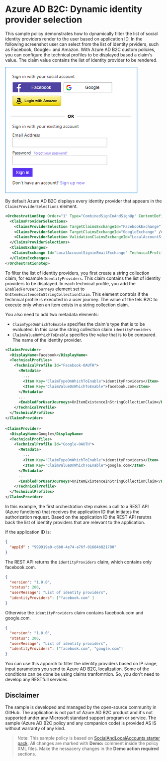 # Azure AD B2C: Dynamic identity provider selection

This sample policy demonstrates how to dynamically filter the list of social identity providers render to the user based on application ID. In the following screenshot user can select from the list of identity prviders, such as Facebook, Google+ and Amazon. With Azure AD B2C custom policies, you can configure the technical profiles to be displayed based a claim's value. The  claim value contains the list of identity provider to be rendered.

![IDP Selection](IDPSelection.png)

By default Azure AD B2C displays every identity provider that appears in the `ClaimsProviderSelections` element. 

```XML
<OrchestrationStep Order="1" Type="CombinedSignInAndSignUp" ContentDefinitionReferenceId="api.signuporsignin">
  <ClaimsProviderSelections>
    <ClaimsProviderSelection TargetClaimsExchangeId="FacebookExchange" />
    <ClaimsProviderSelection TargetClaimsExchangeId="GoogleExchange" />
    <ClaimsProviderSelection ValidationClaimsExchangeId="LocalAccountSigninEmailExchange" />
  </ClaimsProviderSelections>
  <ClaimsExchanges>
   <ClaimsExchange Id="LocalAccountSigninEmailExchange" TechnicalProfileReferenceId="SelfAsserted-LocalAccountSignin-Email" />
  </ClaimsExchanges>
</OrchestrationStep>
```

 To filter the list of identity providers, you first create a string collection claim, for example `IdentityProviders`. This claim contains the list of identity providers to be displayed. In each technical profile, you add the `EnabledForUserJourneys` element set to `OnItemExistenceInStringCollectionClaim`. This element controls if the technical profile is executed in a user journey. The value of the tels B2C to execute only when an item exists in a string collection claim.

You also need to add two metadata elements:
- `ClaimTypeOnWhichToEnable` specifies the claim's type that is to be evaluated. In this case the string collection claim `identityProviders`
- `ClaimValueOnWhichToEnable` specifies the value that is to be compared. The name of the identity provider.


```XML
<ClaimsProvider>
  <DisplayName>Facebook</DisplayName>
  <TechnicalProfiles>
    <TechnicalProfile Id="Facebook-OAUTH">
      <Metadata>
        ...
        <Item Key="ClaimTypeOnWhichToEnable">identityProviders</Item>
        <Item Key="ClaimValueOnWhichToEnable">facebook.com</Item>
      </Metadata>
      ...
      <EnabledForUserJourneys>OnItemExistenceInStringCollectionClaim</EnabledForUserJourneys>
    </TechnicalProfile>
  </TechnicalProfiles>
</ClaimsProvider>

<ClaimsProvider>
  <DisplayName>Google</DisplayName>
  <TechnicalProfiles>
    <TechnicalProfile Id="Google-OAUTH">
      <Metadata>
        ...
        <Item Key="ClaimTypeOnWhichToEnable">identityProviders</Item>
        <Item Key="ClaimValueOnWhichToEnable">google.com</Item>
      </Metadata>
      ...
      <EnabledForUserJourneys>OnItemExistenceInStringCollectionClaim</EnabledForUserJourneys>
    </TechnicalProfile>
  </TechnicalProfiles>
</ClaimsProvider>
```

In this example, the first orchestration step makes a call to a REST API (Azure functions) that receives the application ID that initiates the authorization request. Based on the application ID the REST API rerutns back the list of identity providers that are relevant to the application. 

If the application ID is:
```JSON
{
  "appId" : "999919a0-c6b0-4e74-a76f-01684b821780"
}
```

The REST API returns the `identityProviders` claim, which contains only facebook.com.
```JSON
{
  "version": "1.0.0",
  "status": 200,
  "userMessage": "List of identity providers",
  "identityProviders": ["facebook.com" ]
}
```

Otherwise the `identityProviders` claim contains facebook.com and google.com.
```JSON
{
  "version": "1.0.0",
  "status": 200,
  "userMessage": "List of identity providers",
  "identityProviders": ["facebook.com", "google.com"]
}
```

You can use this apporch to filter the identity providers based on IP range, input parameters you send to Azure AD B2C, localization. Some of the conditions can be done be using claims tranfomrtion. So, you don't need to develop any RESTfull services.

## Disclaimer
The sample is developed and managed by the open-source community in GitHub. The application is not part of Azure AD B2C product and it's not supported under any Microsoft standard support program or service. The sample (Azure AD B2C policy and any companion code) is provided AS IS without warranty of any kind.

> Note:  This sample policy is based on [SocialAndLocalAccounts starter pack](https://github.com/Azure-Samples/active-directory-b2c-custom-policy-starterpack/tree/master/SocialAndLocalAccounts). All changes are marked with **Demo:** comment inside the policy XML files. Make the nessacery changes in the **Demo action required** sections.
